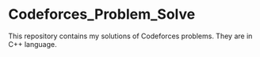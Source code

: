 # Codeforces_Problem_Solve

This repository contains my solutions of Codeforces problems. They are in C++ language.
